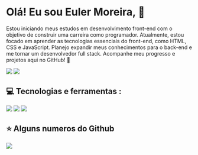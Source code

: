 # Olá! Eu sou Euler Moreira, 👋

<p > Estou iniciando meus estudos em desenvolvimento front-end com o objetivo de construir uma carreira como programador. Atualmente, estou focado em aprender as tecnologias essenciais do front-end, como HTML, CSS e JavaScript. Planejo expandir meus conhecimentos para o back-end e me tornar um desenvolvedor full stack. Acompanhe meu progresso e projetos aqui no GitHub! 🚀 <p>
  
<div> 

  <a href="https://www.linkedin.com/in/euler-moreira" target="_blank"><img src="https://img.shields.io/badge/-LinkedIn-%230077B5?style=for-the-badge&logo=linkedin&logoColor=white" target="_blank"></a>
  <a href="mailto:eulerribeiro78@gmail.com"><img src="https://img.shields.io/badge/Gmail-D14836?style=for-the-badge&logo=gmail&logoColor=white"></a>
  
</div>

## 💻 Tecnologias e ferramentas :
<p align="star">
<img src="https://img.shields.io/badge/HTML5-E34F26?style=for-the-badge&logo=html5&logoColor=white">
<img src="https://img.shields.io/badge/CSS-239120?&style=for-the-badge&logo=css3&logoColor=white">
<img src="https://img.shields.io/badge/JavaScript-F7DF1E?style=for-the-badge&logo=javascript&logoColor=black">
<p>

## ⭐ Alguns numeros do Github

<img src="https://github-readme-stats.vercel.app/api?username=Eulermoreira&show_icons=true&theme=dark"> 

  
  

